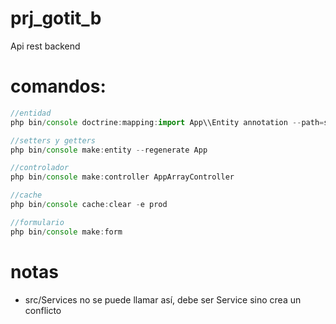 # prj_gotit_b
Api rest backend

# comandos:
```js
//entidad
php bin/console doctrine:mapping:import App\\Entity annotation --path=src/Entity

//setters y getters
php bin/console make:entity --regenerate App

//controlador
php bin/console make:controller AppArrayController

//cache
php bin/console cache:clear -e prod

//formulario
php bin/console make:form

```

# notas
- src/Services no se puede llamar así, debe ser Service sino crea un conflicto